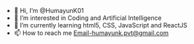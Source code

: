 - 👋 Hi, I’m @HumayunK01
- 👀 I’m interested in Coding and Artificial Intelligence
- 🌱 I’m currently learning html5, CSS, JavaScript and ReactJS
- 📫 How to reach me Email-humayunk.pvt@gmail.com

<!---
HumayunK01/HumayunK01 is a ✨ special ✨ repository because its `README.md` (this file) appears on your GitHub profile.
You can click the Preview link to take a look at your changes.
--->
